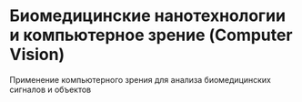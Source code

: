 # Биомедицинские нанотехнологии и компьютерное зрение (Computer Vision)

Применение компьютерного зрения для анализа биомедицинских сигналов и объектов
